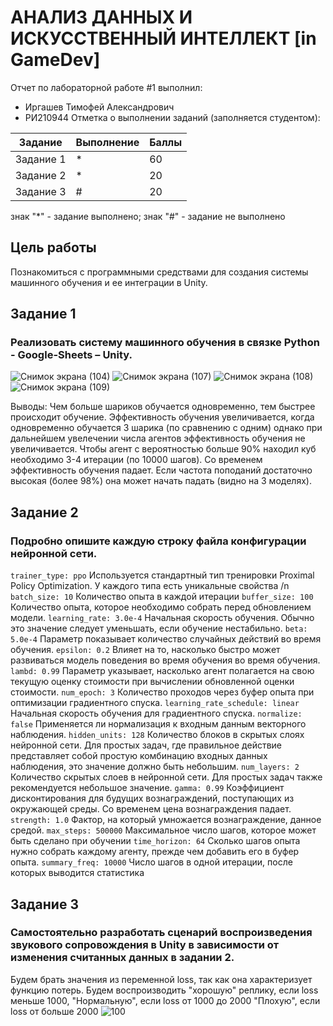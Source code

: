 # АНАЛИЗ ДАННЫХ И ИСКУССТВЕННЫЙ ИНТЕЛЛЕКТ [in GameDev]
Отчет по лабораторной работе #1 выполнил:
- Иргашев Тимофей Александрович
- РИ210944
Отметка о выполнении заданий (заполняется студентом):

| Задание | Выполнение | Баллы |
| ------ | ------ | ------ |
| Задание 1 | * | 60 |
| Задание 2 | * | 20 |
| Задание 3 | # | 20 |

знак "*" - задание выполнено; знак "#" - задание не выполнено

## Цель работы
Познакомиться с программными средствами для создания системы машинного обучения и ее интеграции в Unity.

## Задание 1
### Реализовать систему машинного обучения в связке Python - Google-Sheets – Unity.

![Снимок экрана (104)](https://user-images.githubusercontent.com/103359810/198316152-b4710378-7862-46e6-8304-7ad8459bfdcc.png)
![Снимок экрана (107)](https://user-images.githubusercontent.com/103359810/198316304-2e543bb5-2cfa-43c7-aba9-f2cb4627b55f.png)
![Снимок экрана (108)](https://user-images.githubusercontent.com/103359810/198316414-900519ad-a10d-4a2f-bd27-64187a6ccadb.png)
![Снимок экрана (109)](https://user-images.githubusercontent.com/103359810/198316534-88e1fb4a-618b-43fc-8691-5ee665f2719f.png)

Выводы: 
Чем больше шариков обучается одновременно, тем быстрее происходит обучение. 
Эффективность обучения увеличивается, когда одновременно обучается 3 шарика (по сравнению с одним) однако при дальнейшем увелечении числа агентов эффективность обучения не увеличивается. 
Чтобы агент с вероятностью больше 90% находил куб необходимо 3-4 итерации (по 10000 шагов). 
Со временем эффективность обучения падает. 
Если частота поподаний достаточно высокая (более 98%) она может начать падать (видно на 3 моделях). 

## Задание 2
### Подробно опишите каждую строку файла конфигурации нейронной сети.

``` trainer_type: ppo ``` 
Используется стандартный тип тренировки Proximal Policy Optimization. У каждого типа есть уникальные свойства /n
``` batch_size: 10 ``` 
Количество опыта в каждой итерации
``` buffer_size: 100 ``` 
Количество опыта, которое необходимо собрать перед обновлением модели.
``` learning_rate: 3.0e-4 ``` 
Начальная скорость обучения. Обычно это значение следует уменьшать, если обучение нестабильно.
``` beta: 5.0e-4 ``` 
Параметр показывает количество случайных действий во время обучения.
``` epsilon: 0.2 ``` 
Влияет на то, насколько быстро может развиваться модель поведения во время обучения во время обучения.
``` lambd: 0.99 ``` 
Параметр указывает, насколько агент полагается на свою текущую оценку стоимости при вычислении обновленной оценки стоимости.
``` num_epoch: 3 ``` 
Количество проходов через буфер опыта при оптимизации градиентного спуска.
``` learning_rate_schedule: linear ``` 
Начальная скорость обучения для градиентного спуска. 
``` normalize: false ``` 
Применяется ли нормализация к входным данным векторного наблюдения.
``` hidden_units: 128 ``` 
Количество блоков в скрытых слоях нейронной сети. Для простых задач, где правильное действие представляет собой простую комбинацию входных данных наблюдения, это значение должно быть небольшим. 
``` num_layers: 2 ``` 
Количество скрытых слоев в нейронной сети. Для простых задач также рекомендуется небольшое значение.
``` gamma: 0.99 ``` 
Коэффициент дисконтирования для будущих вознаграждений, поступающих из окружающей среды. Со временем цена вознаграждения падает.
``` strength: 1.0 ``` 
Фактор, на который умножается вознаграждение, данное средой.
``` max_steps: 500000 ``` 
Максимальное число шагов, которое может быть сделано при обучении
``` time_horizon: 64 ``` 
Сколько шагов опыта нужно собрать каждому агенту, прежде чем добавить его в буфер опыта.
``` summary_freq: 10000 ``` 
Число шагов в одной итерации, после которых выводится статистика


## Задание 3
### Самостоятельно разработать сценарий воспроизведения звукового сопровождения в Unity в зависимости от изменения считанных данных в задании 2. 
Будем брать значения из переменной loss, так как она характеризует функцию потерь.
Будем воспроизводить "хорошую" реплику, если loss меньше 1000,
"Нормальную", если loss от 1000 до 2000
"Плохую", если loss от больше 2000
![100](https://user-images.githubusercontent.com/103359810/195175871-96a14b82-19ae-4cfe-b1c0-51b5925e6695.PNG)


